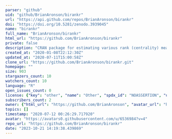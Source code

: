```yaml
---
parser: "github"
uid: "github/BrianAronson/birankr"
url: "https://api.github.com/repos/BrianAronson/birankr"
doi: "https://doi.org/10.5281/zenodo.3939045"
name: "birankr"
full_name: "BrianAronson/birankr"
html_url: "https://github.com/BrianAronson/birankr"
private: false
description: "CRAN package for estimating various rank (centrality) measures of nodes in bipartite graphs (two-mode networks)."
created_at: "2020-01-08T22:12:30Z"
updated_at: "2020-07-11T15:00:58Z"
clone_url: "https://github.com/BrianAronson/birankr.git"
homepage: ""
size: 903
stargazers_count: 10
watchers_count: 10
language: "R"
open_issues_count: 0
license: {"key": "other", "name": "Other", "spdx_id": "NOASSERTION", "url": null, "node_id": "MDc6TGljZW5zZTA="}
subscribers_count: 2
owner: {"html_url": "https://github.com/BrianAronson", "avatar_url": "https://avatars0.githubusercontent.com/u/6536984?v=4", "login": "BrianAronson", "type": "User"}
topics: []
timestamp: "2020-07-12 00:26:29.717920"
avatar: "https://avatars0.githubusercontent.com/u/6536984?v=4"
repo_url: "https://github.com/BrianAronson/birankr"
date: "2023-10-21 14:19:38.439869"
---
```

